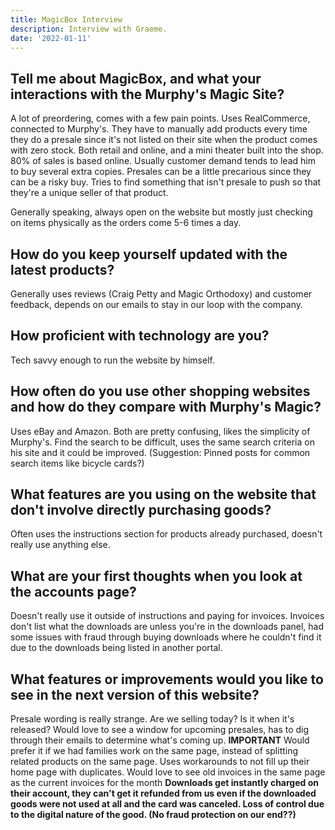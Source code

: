 ```yaml
---
title: MagicBox Interview
description: Interview with Graeme.
date: '2022-01-11'
---
```


## Tell me about MagicBox, and what your interactions with the Murphy's Magic Site?

A lot of preordering, comes with a few pain points. Uses RealCommerce, connected to Murphy's. They have to manually add products every time they do a presale since it's not listed on their site when the product comes with zero stock. Both retail and online, and a mini theater built into the shop. 80% of sales is based online. Usually customer demand tends to lead him to buy several extra copies. Presales can be a little precarious since they can be a risky buy. Tries to find something that isn't presale to push so that they're a unique seller of that product.

Generally speaking, always open on the website but mostly just checking on items physically as the orders come 5-6 times a day.

## How do you keep yourself updated with the latest products?

Generally uses reviews (Craig Petty and Magic Orthodoxy) and customer feedback, depends on our emails to stay in our loop with the company.

## How proficient with technology are you?

Tech savvy enough to run the website by himself.

## How often do you use other shopping websites and how do they compare with Murphy's Magic?

Uses eBay and Amazon. Both are pretty confusing, likes the simplicity of Murphy's. Find the search to be difficult, uses the same search criteria on his site and it could be improved. (Suggestion: Pinned posts for common search items like bicycle cards?)

## What features are you using on the website that don't involve directly purchasing goods?

Often uses the instructions section for products already purchased, doesn't really use anything else.

## What are your first thoughts when you look at the accounts page?

Doesn't really use it outside of instructions and paying for invoices. Invoices don't list what the downloads are unless you're in the downloads panel, had some issues with fraud through buying downloads where he couldn't find it due to the downloads being listed in another portal.

## What features or improvements would you like to see in the next version of this website? 

Presale wording is really strange. Are we selling today? Is it when it's released?
Would love to see a window for upcoming presales, has to dig through their emails to determine what's coming up. **IMPORTANT**
Would prefer it if we had families work on the same page, instead of splitting related products on the same page. Uses workarounds to not fill up their home page with duplicates.
Would love to see old invoices in the same page as the current invoices for the month
**Downloads get instantly charged on their account, they can't get it refunded from us even if the downloaded goods were not used at all and the card was canceled. Loss of control due to the digital nature of the good. (No fraud protection on our end??)**
